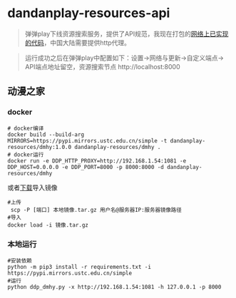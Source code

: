 # dandanplay-resources-api

> 弹弹play下线资源搜索服务，提供了API规范，我现在打包的[网络上已实现的代码](https://pastebin.ubuntu.com/p/mGP7JRpBtd)，中国大陆需要提供http代理。

> 运行成功之后在弹弹play中配置如下：设置->网络与更新->自定义端点-> API端点地址留空，资源搜索节点 http://localhost:8000

## 动漫之家

### docker

```shell
# docker编译
docker build --build-arg MIRRORS=https://pypi.mirrors.ustc.edu.cn/simple -t dandanplay-resources/dmhy:1.0.0 dandanplay-resources/dmhy .
# docker运行
docker run -e DDP_HTTP_PROXY=http://192.168.1.54:1081 -e DDP_HOST=0.0.0.0 -e DDP_PORT=8000 -p 8000:8000 -d dandanplay-resources/dmhy
```
或者[下载](https://github.com/liaoheng/dandanplay-resources-api/releases/latest)导入镜像
```shell
#上传
 scp -P [端口] 本地镜像.tar.gz 用户名@服务器IP:服务器镜像路径
#导入
docker load -i 镜像.tar.gz
```


### 本地运行

```shell
#安装依赖
python -m pip3 install -r requirements.txt -i https://pypi.mirrors.ustc.edu.cn/simple
#运行
python ddp_dmhy.py -x http://192.168.1.54:1081 -h 127.0.0.1 -p 8000
```
